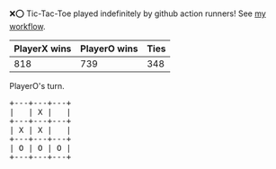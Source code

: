 :x::o: Tic-Tac-Toe played indefinitely by github action runners! See [my workflow](.github/workflows/play.yaml).

|PlayerX wins|PlayerO wins|Ties|
|-|-|-|
|818|739|348|

PlayerO's turn.

<pre>
+---+---+---+
|   | X |   |
+---+---+---+
| X | X |   |
+---+---+---+
| O | O | O |
+---+---+---+
</pre>